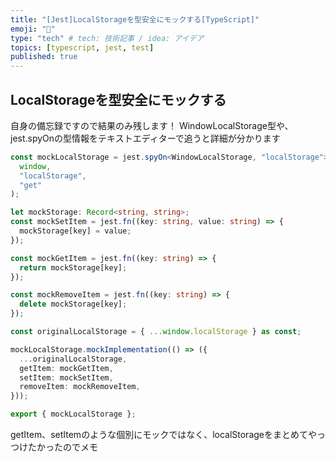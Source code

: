 ```yaml
---
title: "[Jest]LocalStorageを型安全にモックする[TypeScript]"
emoji: "🌊"
type: "tech" # tech: 技術記事 / idea: アイデア
topics: [typescript, jest, test]
published: true
---
```


## LocalStorageを型安全にモックする

自身の備忘録ですので結果のみ残します！
WindowLocalStorage型や、jest.spyOnの型情報をテキストエディターで追うと詳細が分かります

```typescript:__mocks__/localStorage.ts
const mockLocalStorage = jest.spyOn<WindowLocalStorage, "localStorage">(
  window,
  "localStorage",
  "get"
);

let mockStorage: Record<string, string>;
const mockSetItem = jest.fn((key: string, value: string) => {
  mockStorage[key] = value;
});

const mockGetItem = jest.fn((key: string) => {
  return mockStorage[key];
});

const mockRemoveItem = jest.fn((key: string) => {
  delete mockStorage[key];
});

const originalLocalStorage = { ...window.localStorage } as const;

mockLocalStorage.mockImplementation(() => ({
  ...originalLocalStorage,
  getItem: mockGetItem,
  setItem: mockSetItem,
  removeItem: mockRemoveItem,
}));

export { mockLocalStorage };

```

getItem、setItemのような個別にモックではなく、localStorageをまとめてやっつけたかったのでメモ
